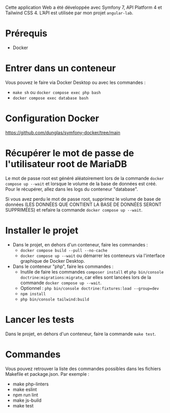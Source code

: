 Cette application Web a été développée avec Symfony 7, API Platform 4 et Tailwind CSS 4. L’API est utilisée par mon projet `angular-lab`.

# Prérequis

- Docker

# Entrer dans un conteneur

Vous pouvez le faire via Docker Desktop ou avec les commandes :
- `make sh` ou `docker compose exec php bash`
- `docker compose exec database bash`

# Configuration Docker

https://github.com/dunglas/symfony-docker/tree/main

# Récupérer le mot de passe de l'utilisateur root de MariaDB

Le mot de passe root est généré aléatoirement lors de la commande `docker compose up --wait` et lorsque le volume de la base de données est créé. Pour le récupérer, allez dans les logs du conteneur "database".

Si vous avez perdu le mot de passe root, supprimez le volume de base de données (LES DONNÉES QUE CONTIENT LA BASE DE DONNÉES SERONT SUPPRIMÉES) et refaire la commande `docker compose up --wait`.

# Installer le projet

- Dans le projet, en dehors d'un conteneur, faire les commandes :
    - `docker compose build --pull --no-cache`
    - `docker compose up --wait` ou démarrer les conteneurs via l'interface graphique de Docker Desktop.
- Dans le conteneur "php", faire les commandes :
    - Inutile de faire les commandes `composer install` et `php bin/console doctrine:migrations:migrate`, car elles sont lancées lors de la commande `docker compose up --wait`.
    - Optionnel : `php bin/console doctrine:fixtures:load --group=dev`
    - `npm install`
    - `php bin/console tailwind:build`

# Lancer les tests

Dans le projet, en dehors d'un conteneur, faire la commande `make test`.

# Commandes

Vous pouvez retrouver la liste des commandes possibles dans les fichiers Makefile et package.json. Par exemple :

- make php-linters
- make eslint
- npm run lint
- make js-build
- make test